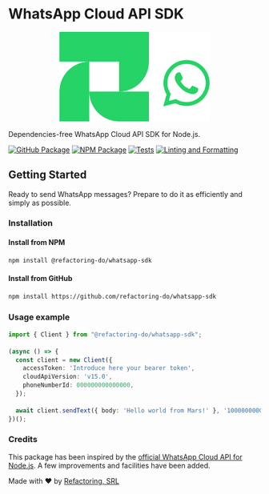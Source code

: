 # WhatsApp Cloud API SDK

<p align="center">
<img src="./assets/whatsapp-sdk.svg" width="300" alt="@refactoring-do/whatsapp-sdk" />
</p>

Dependencies-free WhatsApp Cloud API SDK for Node.js.

[![GitHub Package](https://github.com/refactoring-do/whatsapp-sdk/actions/workflows/publish-package-github.yml/badge.svg)](https://github.com/refactoring-do/whatsapp-sdk/blob/main/.github/workflows/publish-package-github.yml)
[![NPM Package](https://github.com/refactoring-do/whatsapp-sdk/actions/workflows/publish-package-npm.yml/badge.svg)](https://github.com/refactoring-do/whatsapp-sdk/blob/main/.github/workflows/publish-package-npm.yml)
[![Tests](https://github.com/refactoring-do/whatsapp-sdk/actions/workflows/tests.yml/badge.svg)](https://github.com/refactoring-do/whatsapp-sdk/blob/main/.github/workflows/tests.yml)
[![Linting and Formatting](https://github.com/refactoring-do/whatsapp-sdk/actions/workflows/lint-format.yml/badge.svg)](https://github.com/refactoring-do/whatsapp-sdk/blob/main/.github/workflows/lint-format.yml)

## Getting Started

Ready to send WhatsApp messages? Prepare to do it as efficiently and simply as possible.

### Installation

#### Install from NPM

```sh
npm install @refactoring-do/whatsapp-sdk
```

#### Install from GitHub

```sh
npm install https://github.com/refactoring-do/whatsapp-sdk
```

### Usage example

```ts
import { Client } from "@refactoring-do/whatsapp-sdk";

(async () => {
  const client = new Client({
    accessToken: 'Introduce here your bearer token',
    cloudApiVersion: 'v15.0',
    phoneNumberId: 000000000000000,
  });

  await client.sendText({ body: 'Hello world from Mars!' }, '10000000000');
})();
```

### Credits

This package has been inspired by the [official WhatsApp Cloud API for Node.js](https://github.com/WhatsApp/WhatsApp-Nodejs-SDK). A few improvements and facilities have been added.

Made with ❤️ by [Refactoring, SRL](https://refactoring.do)
